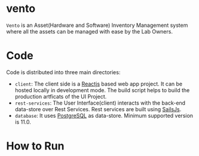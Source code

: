 # vento
`Vento` is an Asset(Hardware and Software) Inventory Management system where all the assets can be managed with ease by the Lab Owners.

# Code
Code is distributed into three main directories:

- `client`: The client side is a [Reactjs](https://reactjs.org/) based web app project. It can be hosted locally in development mode. The build script helps to build the production artficats of the UI Project.
- `rest-services`: The User Interface(client) interacts with the back-end data-store over Rest Services. Rest services are built using [SailsJs](https://sailsjs.com/).
- `database`: It uses [PostgreSQL](https://www.postgresql.org/) as data-store. Minimum supported version is 11.0.

# How to Run
